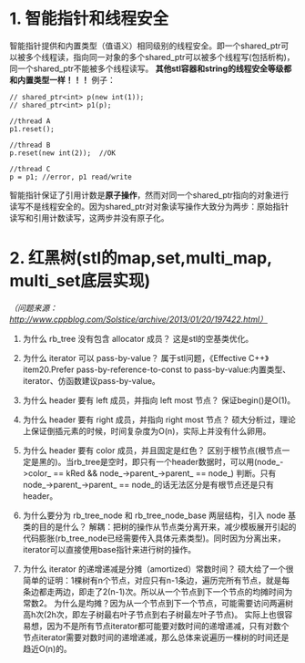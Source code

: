 # 1. 智能指针和线程安全
智能指针提供和内置类型（值语义）相同级别的线程安全。即一个shared_ptr可以被多个线程读，指向同一对象的多个shared_ptr可以被多个线程写(包括析构)，同一个shared_ptr不能被多个线程读写。
**其他stl容器和string的线程安全等级都和内置类型一样！！！**
例子：
```
// shared_ptr<int> p(new int(1));
// shared_ptr<int> p1(p);

//thread A
p1.reset();

//thread B
p.reset(new int(2));  //OK

//thread C
p = p1; //error, p1 read/write
```
智能指针保证了引用计数是**原子操作**，然而对同一个shared_ptr指向的对象进行读写不是线程安全的。因为shared_ptr对对象读写操作大致分为两步：原始指针读写和引用计数读写，这两步并没有原子化。

# 2. 红黑树(stl的map,set,multi_map, multi_set底层实现)

*（问题来源：http://www.cppblog.com/Solstice/archive/2013/01/20/197422.html）*
1. 为什么 rb_tree 没有包含 allocator 成员？
这是stl的空基类优化。

2. 为什么 iterator 可以 pass-by-value？
属于stl问题，《Effective C++》item20.Prefer pass-by-reference-to-const to pass-by-value:内置类型、iterator、仿函数建议pass-by-value。

3. 为什么 header 要有 left 成员，并指向 left most 节点？
保证begin()是O(1)。

4. 为什么 header 要有 right 成员，并指向 right most 节点？
硕大分析过，理论上保证倒插元素的时候，时间复杂度为O(n)，实际上并没有什么卵用。

5. 为什么 header 要有 color 成员，并且固定是红色？
区别于根节点(根节点一定是黑的)。当rb_tree是空时，即只有一个header数据时，可以用(node_->color_ == kRed && node_->parent_->parent_ == node_) 判断。只有node_->parent_->parent_ == node_的话无法区分是有根节点还是只有header。 

6. 为什么要分为 rb_tree_node 和 rb_tree_node_base 两层结构，引入 node 基类的目的是什么？
解耦：把树的操作从节点类分离开来，减少模板展开引起的代码膨胀(rb_tree_node已经需要传入具体元素类型)。同时因为分离出来，iterator可以直接使用base指针来进行树的操作。

7. 为什么 iterator 的递增递减是分摊（amortized）常数时间？
硕大给了一个很简单的证明：1棵树有n个节点，对应只有n-1条边，遍历完所有节点，就是每条边都走两边，即走了2(n-1)次。所以从一个节点到下一个节点的均摊时间为常数2。
为什么是均摊？因为从一个节点到下一个节点，可能需要访问两遍树高h次(2h次，即左子树最右叶子节点到右子树最左叶子节点)。
实际上也很容易想，因为不是所有节点iterator都可能要对数时间的递增递减，只有对数个节点iterator需要对数时间的递增递减，那么总体来说遍历一棵树的时间还是趋近O(n)的。
